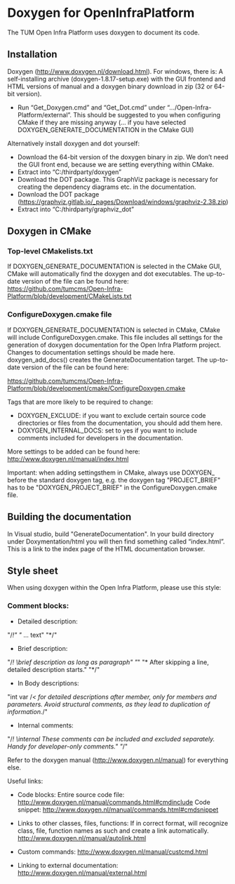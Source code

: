 # Doxygen for OpenInfraPlatform 
The TUM Open Infra Platform uses doxygen to document its code.

## Installation
Doxygen (http://www.doxygen.nl/download.html). For windows, there is:
A self-installing archive (doxygen-1.8.17-setup.exe) with the GUI frontend and HTML versions of manual and a doxygen binary download in zip (32 or 64-bit version).

- Run “Get_Doxygen.cmd” and “Get_Dot.cmd” under “.../Open-Infra-Platform/external”. This should be suggested to you when configuring CMake if they are missing anyway (... if you have selected DOXYGEN_GENERATE_DOCUMENTATION in the CMake GUI) 

Alternatively install doxygen and dot yourself:
- Download the 64-bit version of the doxygen binary in zip. We don’t need the GUI front end, because we are setting everything within CMake. 
- Extract into “C:/thirdparty/doxygen”
- Download the DOT package. This GraphViz package is necessary for creating the dependency diagrams etc. in the documentation. 
- Download the DOT package (https://graphviz.gitlab.io/_pages/Download/windows/graphviz-2.38.zip)
- Extract into “C:/thirdparty/graphviz_dot”

## Doxygen in CMake

### Top-level CMakelists.txt
If DOXYGEN_GENERATE_DOCUMENTATION is selected in the CMake GUI, CMake will automatically find the doxygen and dot executables. The up-to-date version of the file can be found here:
https://github.com/tumcms/Open-Infra-Platform/blob/development/CMakeLists.txt

### ConfigureDoxygen.cmake file
If DOXYGEN_GENERATE_DOCUMENTATION is selected in CMake, CMake will include ConfigureDoxygen.cmake. This file includes all settings for the generation of doxygen documentation for the Open Infra Platform project. Changes to documentation settings should be made here. doxygen_add_docs() creates the GenerateDocumentation target. The up-to-date version of the file can be found here:

https://github.com/tumcms/Open-Infra-Platform/blob/development/cmake/ConfigureDoxygen.cmake

Tags that are more likely to be required to change:
- DOXYGEN_EXCLUDE: if you want to exclude certain source code directories or files from the documentation, you should add them here.
- DOXYGEN_INTERNAL_DOCS: set to yes if you want to include comments included for developers in the documentation. 

More settings to be added can be found here:
http://www.doxygen.nl/manual/index.html

Important: when adding settingsthem in CMake, always use DOXYGEN_ before the standard doxygen tag, e.g. the doxygen tag "PROJECT_BRIEF" has to be "DOXYGEN_PROJECT_BRIEF" in the ConfigureDoxygen.cmake file.

## Building the documentation
In Visual studio, build "GenerateDocumentation".
In your build directory under Doxymentation/html you will then find something called “index.html”. This is a link to the index page of the HTML documentation browser. 

## Style sheet 
When using doxygen within the Open Infra Platform, please use this style:

### Comment blocks: ###

- Detailed description:

"/*!"
"* ... text"
"*/"

- Brief description: 

"/*! \brief description as long as paragraph"
"*"
"* After skipping a line, detailed description starts."
"*/"

- In Body descriptions:

"int var /*< for detailed descriptions after member, only for members and parameters. Avoid structural comments, as they lead to duplication of information.*/"

- Internal comments:

"/*! \internal These comments can be included and excluded separately. Handy for developer-only comments."
"*/"

Refer to the doxygen manual (http://www.doxygen.nl/manual) for everything else.

Useful links:

- Code blocks:
Entire source code file: http://www.doxygen.nl/manual/commands.html#cmdinclude 
Code snippet: http://www.doxygen.nl/manual/commands.html#cmdsnippet 

- Links to other classes, files, functions:
If in correct format, will recognize class, file, function names as such and create a link automatically. 
http://www.doxygen.nl/manual/autolink.html

- Custom commands:
http://www.doxygen.nl/manual/custcmd.html

- Linking to external documentation:
http://www.doxygen.nl/manual/external.html


